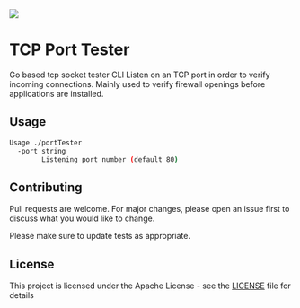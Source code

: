 <img src="https://github.com/elsgaard/portTester/actions/workflows/main.yml/badge.svg"/> 

# TCP Port Tester

Go based tcp socket tester CLI
Listen on an TCP port in order to verify incoming connections. Mainly used to verify firewall openings before applications are installed.

## Usage

```bash
Usage ./portTester
  -port string
        Listening port number (default 80)
```

## Contributing

Pull requests are welcome. For major changes, please open an issue first to discuss what you would like to change.

Please make sure to update tests as appropriate.

## License

This project is licensed under the Apache License - see the [LICENSE](./LICENSE) file for details
